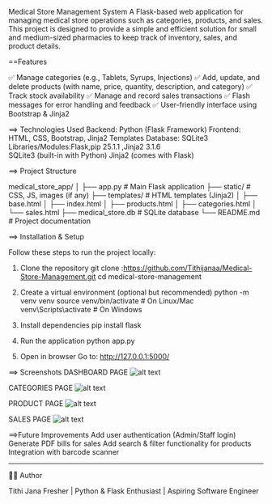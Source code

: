 Medical Store Management System
A Flask-based web application for managing medical store operations such as categories, products, and sales.
This project is designed to provide a simple and efficient solution for small and medium-sized pharmacies to keep track of inventory, sales, and product details.






==Features

✅ Manage categories (e.g., Tablets, Syrups, Injections)
✅ Add, update, and delete products (with name, price, quantity, description, and category)
✅ Track stock availability
✅ Manage and record sales transactions
✅ Flash messages for error handling and feedback
✅ User-friendly interface using Bootstrap & Jinja2





==> Technologies Used
Backend: Python (Flask Framework)
Frontend: HTML, CSS, Bootstrap, Jinja2 Templates
Database: SQLite3
Libraries/Modules:Flask,pip  25.1.1 ,Jinja2 3.1.6  
SQLite3 (built-in with Python)
Jinja2 (comes with Flask)





==> Project Structure

medical_store_app/
│
├── app.py                  # Main Flask application
├── static/                 # CSS, JS, images (if any)
├── templates/              # HTML templates (Jinja2)
│   ├── base.html
│   ├── index.html
│   ├── products.html
│   ├── categories.html
│   └── sales.html
├── medical_store.db        # SQLite database
└── README.md               # Project documentation





==> Installation & Setup

Follow these steps to run the project locally:
1. Clone the repository
git clone :https://github.com/Tithijanaa/Medical-Store-Management.git
cd medical-store-management

2. Create a virtual environment (optional but recommended)
python -m venv venv
source venv/bin/activate   # On Linux/Mac
venv\Scripts\activate      # On Windows

3. Install dependencies
pip install flask

4. Run the application
python app.py

5. Open in browser
Go to:
http://127.0.0.1:5000/




==> Screenshots
DASHBOARD PAGE
![alt text](image.png)

CATEGORIES PAGE
![alt text](image-1.png)

PRODUCT PAGE
![alt text](image-2.png)

SALES PAGE
![alt text](image-3.png)



==>Future Improvements
Add user authentication (Admin/Staff login)
Generate PDF bills for sales
Add search & filter functionality for products
Integration with barcode scanner





---

👩‍💻 Author

Tithi Jana
Fresher | Python & Flask Enthusiast | Aspiring Software Engineer
 
 
